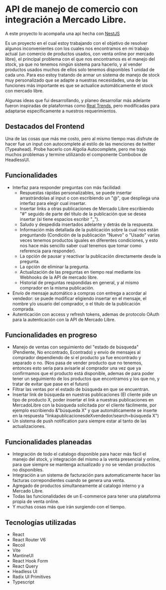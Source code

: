 # API de manejo de comercio con integración a Mercado Libre.

A este proyecto lo acompaña una api hecha con [NestJS](https://github.com/FranciscoMessina/api-ecommerce-integracion-ml)

Es un proyecto en el cual estoy trabajando con el objetivo de resolver algunos inconvenientes con los cuales nos encontramos en mi trabajo actual (un comercio de productos usados, con venta online por mercado libre), el principal problema con el que nos encontramos es el manejo del stock, ya que no tenemos ningún sistema para hacerlo, y al vender productos usados muchos de ellos solo tenemos disponibles 1 unidad de cada uno. Para eso estoy tratando de armar un sistema de manejo de stock muy personalizado que se adapte a nuestras necesidades, una de las funciones más importante es que se actualice automáticamente el stock con mercado libre.

Algunas ideas que fui desarrollando, y planeo desarrollar más adelante fueron inspiradas de plataformas como [Real Trends](https://www.real-trends.com/ar/), pero modificadas para adaptarse específicamente a nuestros requerimientos.

## Destacados del Frontend

Una de las cosas que más me costo, pero al mismo tiempo mas disfrute de hacer fue un input con autocomplete al estilo de las menciones de twitter (Typeahead). Probe hacerlo con Algolia Autocomplete, pero me trajo muchos problemas y termine utilizando el componente Combobox de HeadlessUI.



## Funcionalidades

- Interfaz para responder preguntas con más facilidad:
  - Respuestas rápidas personalizables, se puede insertar arrastrándolas al input o con escribiendo un "@", que despliega una interfaz para elegir cual insertar.
  - Insertar links a otras publicaciones de Mercado Libre escribiendo "#" seguido de parte del título de la publicación que se desea insertar (si tiene espacios escribir "\_").
  - Saludo y despedida insertados adelante y detrás de la respuesta.
  - Información más detallada de la publicación sobre la cual nos están preguntando (Condición de la publicación "Nuevo" o "Usado" varias veces tenemos productos iguales en diferentes condiciones, y esto nos hace más sencillo saber cual tenemos que tomar como referencia para responder).
  - La opción de pausar y reactivar la publicación directamente desde la pregunta.
  - La opción de eliminar la pregunta.
  - Actualización de las preguntas en tiempo real mediante los Webhooks de la API de mercado libre.
  - Historial de preguntas respondidas en general, y al mismo comprador en la misma publicación.
- Envío de mensaje automático a compras con entrega a acordar al vendedor: se puede modificar eligiendo insertar en el mensaje, el nombre y/o usuario del comprador, o el titulo de la publicación comprada.
- Autenticación con access y refresh tokens, ademas de protocolo OAuth para la autenticación con la API de Mercado Libre.

## Funcionalidades en progreso

- Manejo de ventas con seguimiento del "estado de búsqueda" (Pendiente, No encontrado, Econtrado) y envío de mensajes al comprador dependiendo de si el producto ya fue encontrado y separado o no. (Nos pasa de vender producto que no tenemos, entonces esto seria para avisarle al comprador una vez que ya confirmamos que el producto está disponible, ademas de para poder tener un seguimiento de los productos que encontramos y los que no, y tratar de evitar que pase en el futuro)
- Filtrar las ventas por el estado de búsqueda en que se encuentran.
- Insertar link de búsqueda en nuestras publicaciones (El cliente pide un tipo de producto X, poder insertar el link a nuestras publicaciones en MercadoLibre con la búsqueda solicitada por el cliente fácilmente, por ejemplo escribiendo &"búsqueda X" y que automáticamente se inserte en la respuesta "linkapublicacionesdeXvendedor/search=búsqueda X")
- Un sistema de push notification para siempre estar al tanto de las actualizaciones.

## Funcionalidades planeadas

- Integración de todo el catalogo disponible para hacer más fácil el manejo del stock, y integración del mismo a la venta presencial y online, para que siempre se mantenga actualizado y no se vendan productos no disponibles.
- Integración a un sistema de facturación para automaticamente hacer las facturas correpondientes cuando se genera una venta.
- Agregado de productos simultaneamente al catalogo interno y a Mercado Libre.
- Todas las funcionalidades de un E-commerce para tener una plataforma propia de venta online.
- Y muchas cosas más que irán surgiendo con el tiempo.

## Tecnologías utilizadas

- React
- React Router V6
- Recoil
- Vite
- MantineUI
- React Hook Form
- React Query
- Headless UI
- Radix UI Primitives
- Typescript